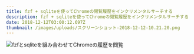 ```yaml
---
title: fzf + sqliteを使ってChromeの閲覧履歴をインクリメンタルサーチする
description: fzf + sqliteを使ってChromeの閲覧履歴をインクリメンタルサーチする
date: 2018-12-12T03:00:12.697Z
thumbnail: /images/uploads/スクリーンショット-2018-12-12-10.21.20.png
---
```

![fzfとsqliteを組み合わせてChromeの履歴を閲覧](/images/uploads/history.gif "history.gif")
